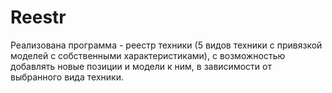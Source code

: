 # Reestr
Реализована программа - реестр техники (5 видов техники с привязкой моделей с собственными характеристиками),
с возможностью добавлять новые позиции и модели к ним, в зависимости от выбранного вида техники.

